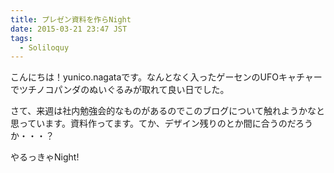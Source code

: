 ```yaml
---
title: プレゼン資料を作らNight
date: 2015-03-21 23:47 JST
tags:
  - Soliloquy
---
```


こんにちは！yunico.nagataです。なんとなく入ったゲーセンのUFOキャチャーでツチノコパンダのぬいぐるみが取れて良い日でした。

さて、来週は社内勉強会的なものがあるのでこのブログについて触れようかなと思っています。資料作ってます。てか、デザイン残りのとか間に合うのだろうか・・・？

やるっきゃNight!



